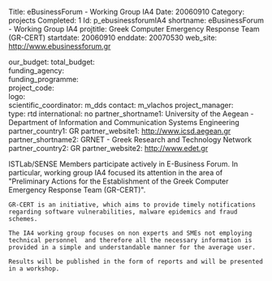 Title: eBusinessForum - Working Group IA4
Date:  20060910
Category: projects
Completed: 1
Id: p_ebusinessforumIA4
shortname: eBusinessForum - Working Group IA4
projtitle: Greek Computer Emergency Response Team (GR-CERT)
startdate: 20060910
enddate: 20070530
web_site: http://www.ebusinessforum.gr

our_budget:
total_budget:  
funding_agency:  
funding_programme:  
project_code:  
logo:   
scientific_coordinator: m_dds
contact: m_vlachos
project_manager:  
type: rtd
international: no
partner_shortname1: University of the Aegean - Department of Information and Communication Systems Engineering
partner_country1: GR
partner_website1: http://www.icsd.aegean.gr
partner_shortname2: GRNET - Greek Research and Technology Network
partner_country2: GR
partner_website2: http://www.edet.gr

 <p>
  	ISTLab/SENSE Members participate actively in E-Business Forum. In particular, working group IA4 focused its attention in the area of "Preliminary Actions for the Establishment of the Greek Computer Emergency Response Team (GR-CERT)".

  	GR-CERT is an initiative, which aims to provide timely notifications regarding software vulnerabilities, malware epidemics and fraud schemes.

  	The IA4 working group focuses on non experts and SMEs not employing technical personnel  and therefore all the necessary information is provided in a simple and understandable manner for the average user.  

	Results will be published in the form of reports and will be presented in a workshop.
</p>
